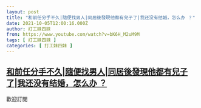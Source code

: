 ```yaml
---
layout: post
title: "和前任分手不久|隨便找男人|同居後發現他都有兒子了|我还没有结婚，怎么办 ？"
date: 2021-10-05T12:00:16.000Z
author: 打工妹四妹
from: https://www.youtube.com/watch?v=bK6H_M2uM9M
tags: [ 打工妹四妹 ]
categories: [ 打工妹四妹 ]
---
```

<!--1633435216000-->
[和前任分手不久|隨便找男人|同居後發現他都有兒子了|我还没有结婚，怎么办 ？](https://www.youtube.com/watch?v=bK6H_M2uM9M)
------

<div>
歡迎訂閱
</div>
